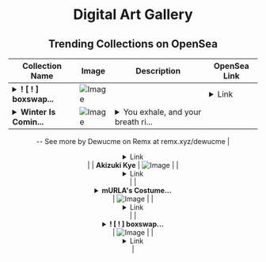 <div align="center">

# Digital Art Gallery

## Trending Collections on OpenSea

| Collection Name                       | Image                                                                                     | Description                       | OpenSea Link                                                                                          |
|---------------------------------------|-------------------------------------------------------------------------------------------|-----------------------------------|--------------------------------------------------------------------------------------------------------|
| **<details><summary>! [ ! ] boxswap...</summary>! [ ! ] boxswap.net #0653</details>** | ![Image](https://i.seadn.io/s/raw/files/a67f1e3440aedc5304e08994d14ec25d.webp?w=500&auto=format?w=200&auto=format) |  | <details><summary>Link</summary>[! [ ! ] boxswap.net #0653](https://opensea.io/collection/boxswap-net-0653)</details> |
| **<details><summary>Winter Is Comin...</summary>Winter Is Coming</details>** | ![Image](https://i.seadn.io/s/raw/files/2568ebd8fa49c83c762dbb3417ffc82c.jpg?w=500&auto=format?w=200&auto=format) | <details><summary>You exhale, and your breath ri...</summary>You exhale, and your breath rises in pale wisps, curling into the air before vanishing. Winter is not just coming—it has begun its quiet reign, painting the world with a cold, austere beauty. The snow and ice hold you in their spell, whispering of long nights, deeper freezes, and a season both merciless and mesmerizing. For now, you stand there, a solitary figure in the stillness, captivated by winter's haunting allure.
--
See more by Dewucme on Remx at remx.xyz/dewucme</details> | <details><summary>Link</summary>[Winter Is Coming](https://opensea.io/collection/winter-is-coming-91)</details> |
| **Akizuki Kye** | ![Image](https://i.seadn.io/s/raw/files/9f489e16cc446ea2be5222d418f43310.png?w=500&auto=format?w=200&auto=format) |  | <details><summary>Link</summary>[Akizuki Kye](https://opensea.io/collection/akizuki-kye)</details> |
| **<details><summary>mURLA's Costume...</summary>mURLA's Costume Party</details>** | ![Image](https://i.seadn.io/s/raw/files/0e8668bd6128fb905e5aa72ce632147c.jpg?w=500&auto=format?w=200&auto=format) |  | <details><summary>Link</summary>[mURLA's Costume Party](https://opensea.io/collection/murla-s-costume-party)</details> |
| **<details><summary>! [ ! ] boxswap...</summary>! [ ! ] boxswap.net #0652</details>** | ![Image](https://i.seadn.io/s/raw/files/26cbca9ce5f364c25fc1af82c1e0f91a.webp?w=500&auto=format?w=200&auto=format) |  | <details><summary>Link</summary>[! [ ! ] boxswap.net #0652](https://opensea.io/collection/boxswap-net-0652)</details> |

</div>